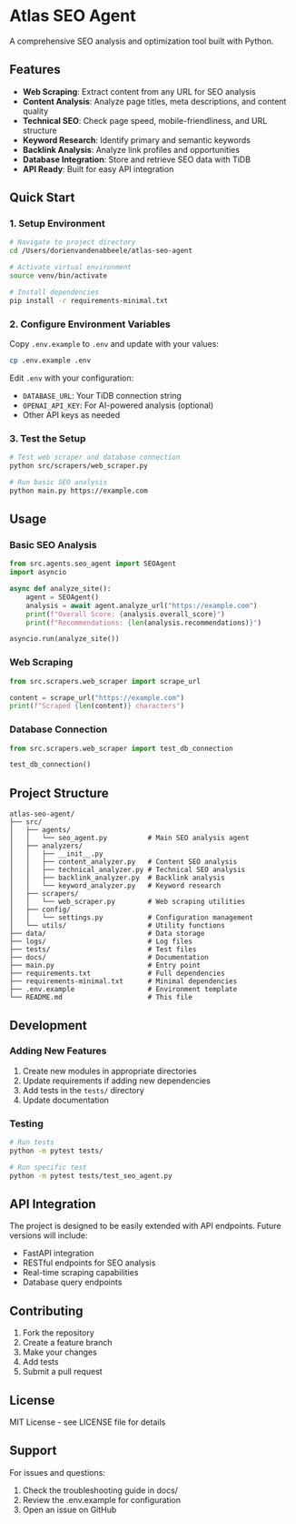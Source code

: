# Atlas SEO Agent

A comprehensive SEO analysis and optimization tool built with Python.

## Features

- **Web Scraping**: Extract content from any URL for SEO analysis
- **Content Analysis**: Analyze page titles, meta descriptions, and content quality
- **Technical SEO**: Check page speed, mobile-friendliness, and URL structure
- **Keyword Research**: Identify primary and semantic keywords
- **Backlink Analysis**: Analyze link profiles and opportunities
- **Database Integration**: Store and retrieve SEO data with TiDB
- **API Ready**: Built for easy API integration

## Quick Start

### 1. Setup Environment

```bash
# Navigate to project directory
cd /Users/dorienvandenabbeele/atlas-seo-agent

# Activate virtual environment
source venv/bin/activate

# Install dependencies
pip install -r requirements-minimal.txt
```

### 2. Configure Environment Variables

Copy `.env.example` to `.env` and update with your values:

```bash
cp .env.example .env
```

Edit `.env` with your configuration:
- `DATABASE_URL`: Your TiDB connection string
- `OPENAI_API_KEY`: For AI-powered analysis (optional)
- Other API keys as needed

### 3. Test the Setup

```bash
# Test web scraper and database connection
python src/scrapers/web_scraper.py

# Run basic SEO analysis
python main.py https://example.com
```

## Usage

### Basic SEO Analysis
```python
from src.agents.seo_agent import SEOAgent
import asyncio

async def analyze_site():
    agent = SEOAgent()
    analysis = await agent.analyze_url("https://example.com")
    print(f"Overall Score: {analysis.overall_score}")
    print(f"Recommendations: {len(analysis.recommendations)}")

asyncio.run(analyze_site())
```

### Web Scraping
```python
from src.scrapers.web_scraper import scrape_url

content = scrape_url("https://example.com")
print(f"Scraped {len(content)} characters")
```

### Database Connection
```python
from src.scrapers.web_scraper import test_db_connection

test_db_connection()
```

## Project Structure

```
atlas-seo-agent/
├── src/
│   ├── agents/
│   │   └── seo_agent.py          # Main SEO analysis agent
│   ├── analyzers/
│   │   ├── __init__.py
│   │   ├── content_analyzer.py   # Content SEO analysis
│   │   ├── technical_analyzer.py # Technical SEO analysis
│   │   ├── backlink_analyzer.py  # Backlink analysis
│   │   └── keyword_analyzer.py   # Keyword research
│   ├── scrapers/
│   │   └── web_scraper.py        # Web scraping utilities
│   ├── config/
│   │   └── settings.py           # Configuration management
│   └── utils/                    # Utility functions
├── data/                         # Data storage
├── logs/                         # Log files
├── tests/                        # Test files
├── docs/                         # Documentation
├── main.py                       # Entry point
├── requirements.txt              # Full dependencies
├── requirements-minimal.txt      # Minimal dependencies
├── .env.example                  # Environment template
└── README.md                     # This file
```

## Development

### Adding New Features
1. Create new modules in appropriate directories
2. Update requirements if adding new dependencies
3. Add tests in the `tests/` directory
4. Update documentation

### Testing
```bash
# Run tests
python -m pytest tests/

# Run specific test
python -m pytest tests/test_seo_agent.py
```

## API Integration

The project is designed to be easily extended with API endpoints. Future versions will include:
- FastAPI integration
- RESTful endpoints for SEO analysis
- Real-time scraping capabilities
- Database query endpoints

## Contributing

1. Fork the repository
2. Create a feature branch
3. Make your changes
4. Add tests
5. Submit a pull request

## License

MIT License - see LICENSE file for details

## Support

For issues and questions:
1. Check the troubleshooting guide in docs/
2. Review the .env.example for configuration
3. Open an issue on GitHub
